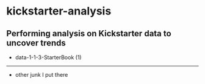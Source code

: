 # kickstarter-analysis
Performing analysis on Kickstarter data to uncover trends
---
* data-1-1-3-StarterBook (1)
---
* other junk I put there

